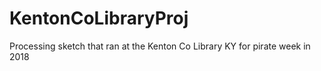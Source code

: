# KentonCoLibraryProj
Processing sketch that ran at the Kenton Co Library KY for pirate week in 2018
